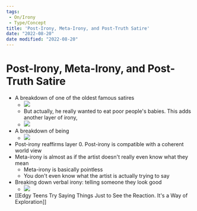 ```yaml
---
tags:
 - On/Irony
 - Type/Concept 
title: 'Post-Irony, Meta-Irony, and Post-Truth Satire'
date: "2022-08-20"
date modified: "2022-08-20"
---
```


# Post-Irony, Meta-Irony, and Post-Truth Satire
- A breakdown of one of the oldest famous satires
	- ![](https://i.imgur.com/RkcSIh2.jpg)
	- But actually, he really wanted to eat poor people's babies. This adds another layer of irony,
	- ![](https://i.imgur.com/2ycVApH.jpg)
- A breakdown of being
	- ![](https://i.imgur.com/ELnOpko.jpg)
- Post-irony reaffirms layer 0. Post-irony is compatible with a coherent world view
- Meta-irony is almost as if the artist doesn't really even know what they mean
	- Meta-irony is basically pointless
	- You don't even know what the artist is actually trying to say
- Breaking down verbal irony: telling someone they look good
	- ![](https://i.imgur.com/G8s1hlo.jpg)
- [[Edgy Teens Try Saying Things Just to See the Reaction. It's a Way of Exploration]]